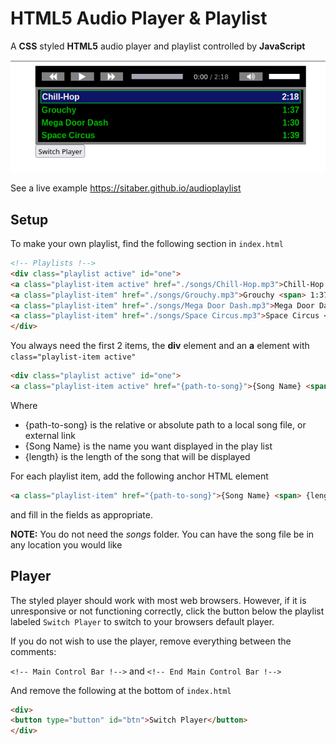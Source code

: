 # HTML5 Audio Player & Playlist
A __CSS__ styled __HTML5__ audio player and playlist controlled by __JavaScript__

![Sample Screenshot](./assets/screenshot.png)

See a live example https://sitaber.github.io/audioplaylist


## Setup
To make your own playlist, find the following section in `index.html`

```HTML
<!-- Playlists !-->
<div class="playlist active" id="one"> 
<a class="playlist-item active" href="./songs/Chill-Hop.mp3">Chill-Hop <span> 2:18 </span></a>
<a class="playlist-item" href="./songs/Grouchy.mp3">Grouchy <span> 1:37 </span></a>   
<a class="playlist-item" href="./songs/Mega Door Dash.mp3">Mega Door Dash <span> 1:30 </span></a>
<a class="playlist-item" href="./songs/Space Circus.mp3">Space Circus <span> 1:39 </span></a>  
</div> 
```

You always need the first 2 items, the __div__ element and an __a__ element with ```class="playlist-item active"```
```HTML
<div class="playlist active" id="one"> 
<a class="playlist-item active" href="{path-to-song}">{Song Name} <span> {length} </span></a>
```
Where 
- {path-to-song} is the relative or absolute path to a local song file, or external link
- {Song Name} is the name you want displayed in the play list
- {length} is the length of the song that will be displayed

For each playlist item, add the following anchor HTML element
```HTML
<a class="playlist-item" href="{path-to-song}">{Song Name} <span> {length} </span></a>
```
and fill in the fields as appropriate. 

**NOTE:** You do not need the _songs_ folder. You can have the song file be in any location you would like

## Player
The styled player should work with most web browsers. However, if it is unresponsive or not functioning correctly, click the button below the playlist labeled `Switch Player` to switch to your browsers default player.

If you do not wish to use the player, remove everything between the comments:

`<!-- Main Control Bar !-->` and `<!-- End Main Control Bar !-->`

And remove the following at the bottom of `index.html`
```HTML
<div>         
<button type="button" id="btn">Switch Player</button>
</div> 
```
